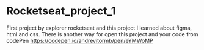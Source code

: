 # Rocketseat_project_1
First project by explorer rocketseat and this project I learned about figma, html and css. 
There is another way for open this project and your code from codePen https://codepen.io/andrevitormb/pen/eYMWoMP
